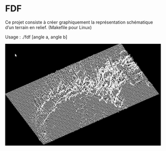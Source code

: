 # FDF

Ce projet consiste à créer graphiquement la représentation schématique d’un terrain en relief. (Makefile pour Linux)

Usage : ./fdf <filename> [angle a, angle b]

![Surface de Mars](https://github.com/BretzelLudique/fdf/blob/master/fdf_mars.png "Surface de Mars")
